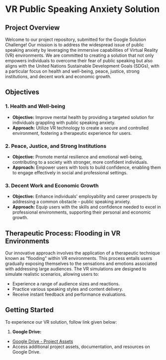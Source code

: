 # VR Public Speaking Anxiety Solution

## Project Overview

Welcome to our project repository, submitted for the Google Solution Challenge! Our mission is to address the widespread issue of public speaking anxiety by leveraging the immersive capabilities of Virtual Reality (VR) environments. We are committed to creating a solution that not only empowers individuals to overcome their fear of public speaking but also aligns with the United Nations Sustainable Development Goals (SDGs), with a particular focus on health and well-being, peace, justice, strong institutions, and decent work and economic growth.

## Objectives

### 1. Health and Well-being
- **Objective:** Improve mental health by providing a targeted solution for individuals grappling with public speaking anxiety.
- **Approach:** Utilize VR technology to create a secure and controlled environment, fostering a therapeutic experience for users.

### 2. Peace, Justice, and Strong Institutions
- **Objective:** Promote mental resilience and emotional well-being, contributing to a society with stronger, more confident individuals.
- **Approach:** Empower users with tools to build confidence, enabling them to engage effectively in social and professional settings.

### 3. Decent Work and Economic Growth
- **Objective:** Enhance individuals' employability and career prospects by addressing a common obstacle – public speaking anxiety.
- **Approach:** Equip users with the skills and confidence needed to excel in professional environments, supporting their personal and economic growth.

## Therapeutic Process: Flooding in VR Environments

Our innovative approach involves the application of a therapeutic technique known as "flooding" within VR environments. This process entails users gradually exposing themselves to the sensations and emotions associated with addressing large audiences. The VR simulations are designed to simulate realistic scenarios, allowing users to:

- Experience a range of audience sizes and reactions.
- Practice various speaking styles and content delivery.
- Receive instant feedback and performance evaluations.

## Getting Started

To experience our VR solution, follow link given below:

1. **Google Drive:**
  - [Google Drive - Project Assets](https://drive.google.com/drive/folders/1Zlq_R9w8ZKKjqQdQJDKB_vOTRGRxV0EL?usp=sharing)
  - Access additional project assets, documentation, and resources on Google Drive.

  
